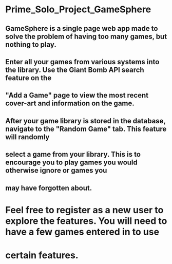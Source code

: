 # Prime_Solo_Project_GameSphere

## GameSphere is a single page web app made to solve the problem of having too many games, but nothing to play. 
## Enter all your games from various systems into the library. Use the Giant Bomb API search feature on the 
## "Add a Game" page to view the most recent cover-art and information on the game. 

## After your game library is stored in the database, navigate to the "Random Game" tab. This feature will randomly
## select a game from your library. This is to encourage you to play games you would otherwise ignore or games you 
## may have forgotten about. 

# Feel free to register as a new user to explore the features. You will need to have a few games entered in to use 
# certain features. 
